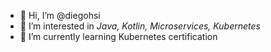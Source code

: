 - 👋 Hi, I’m @diegohsi
- 👀 I’m interested in *Java, Kotlin, Microservices, Kubernetes*
- 🌱 I’m currently learning Kubernetes certification 

<!---
diegohsi/diegohsi is a ✨ special ✨ repository because its `README.md` (this file) appears on your GitHub profile.
You can click the Preview link to take a look at your changes.
--->
